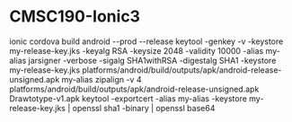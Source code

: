# CMSC190-Ionic3

ionic cordova build android --prod --release
keytool -genkey -v -keystore my-release-key.jks -keyalg RSA -keysize 2048 -validity 10000 -alias my-alias
jarsigner -verbose -sigalg SHA1withRSA -digestalg SHA1 -keystore my-release-key.jks platforms/android/build/outputs/apk/android-release-unsigned.apk my-alias
zipalign -v 4 platforms/android/build/outputs/apk/android-release-unsigned.apk Drawtotype-v1.apk
keytool -exportcert -alias my-alias -keystore my-release-key.jks | openssl sha1 -binary | openssl base64
